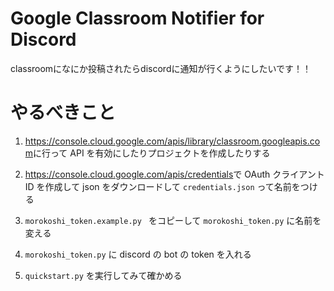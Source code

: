 # Google Classroom Notifier for Discord

classroomになにか投稿されたらdiscordに通知が行くようにしたいです！！

# やるべきこと

1. <https://console.cloud.google.com/apis/library/classroom.googleapis.com>に行って API を有効にしたりプロジェクトを作成したりする

1. <https://console.cloud.google.com/apis/credentials>で OAuth クライアント ID を作成して json をダウンロードして `credentials.json` って名前をつける

1. `morokoshi_token.example.py ` をコピーして `morokoshi_token.py` に名前を変える

1. `morokoshi_token.py` に discord の bot の token を入れる

1. `quickstart.py` を実行してみて確かめる